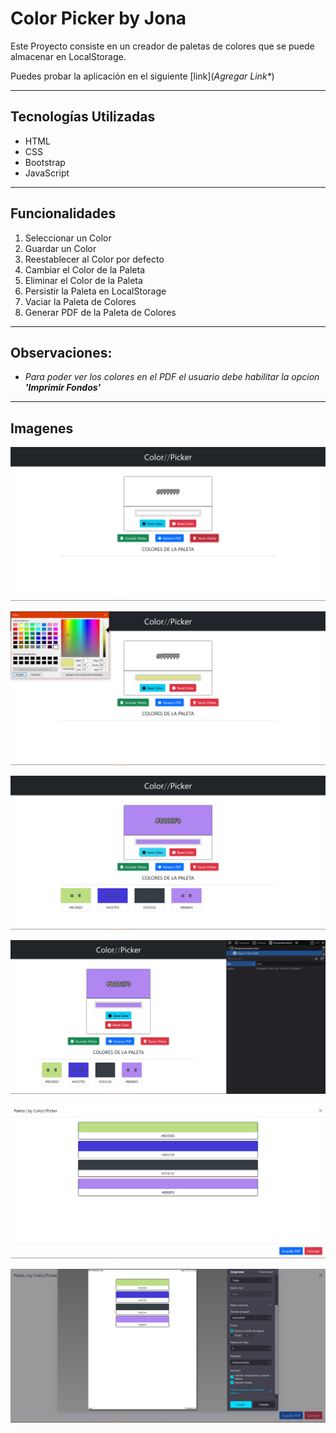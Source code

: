 # Color Picker by Jona

Este Proyecto consiste en un creador de paletas de colores que se puede almacenar en LocalStorage.

Puedes probar la aplicación en el siguiente [link](_Agregar Link\*_)

---

## Tecnologías Utilizadas

-   HTML
-   CSS
-   Bootstrap
-   JavaScript

---

## Funcionalidades

1. Seleccionar un Color
2. Guardar un Color
3. Reestablecer al Color por defecto
4. Cambiar el Color de la Paleta
5. Eliminar el Color de la Paleta
6. Persistir la Paleta en LocalStorage
7. Vaciar la Paleta de Colores
8. Generar PDF de la Paleta de Colores

---

## Observaciones:

-   _Para poder ver los colores en el PDF el usuario debe habilitar la opcion ***'Imprimir Fondos'***_

---

## Imagenes

![Initial Capture](./assets/first-image.PNG 'Primera Vista')

![Select a Color](./assets/select-color.PNG 'Seleccionando Color')

![Forming the Palette](./assets/create-palette.PNG 'Creando una Paleta')

![Saving Palette](./assets/save-palette.PNG 'Guardando la Paleta en LocalStorage')

![Generate Palette for PDF](./assets/palette-pdf.PNG 'Generando PDF con la Paleta')

![Save the File '.PDF'](./assets/view-in-pdf.PNG 'Guardando el Archivo PDF')
